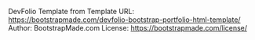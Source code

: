 DevFolio Template from
Template URL: https://bootstrapmade.com/devfolio-bootstrap-portfolio-html-template/
Author: BootstrapMade.com
License: https://bootstrapmade.com/license/